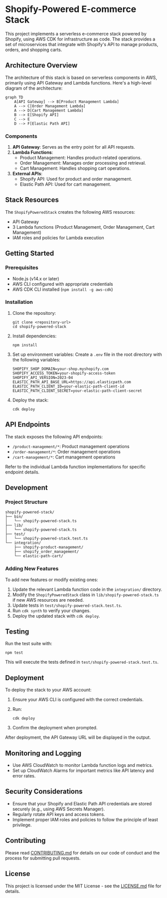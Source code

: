 # Shopify-Powered E-commerce Stack

This project implements a serverless e-commerce stack powered by Shopify, using AWS CDK for infrastructure as code. The stack provides a set of microservices that integrate with Shopify's API to manage products, orders, and shopping carts.

## Architecture Overview

The architecture of this stack is based on serverless components in AWS, primarily using API Gateway and Lambda functions. Here's a high-level diagram of the architecture:

```mermaid
graph TD
    A[API Gateway] --> B[Product Management Lambda]
    A --> C[Order Management Lambda]
    A --> D[Cart Management Lambda]
    B --> E[Shopify API]
    C --> E
    D --> F[Elastic Path API]
```

### Components

1. **API Gateway**: Serves as the entry point for all API requests.
2. **Lambda Functions**:
   - Product Management: Handles product-related operations.
   - Order Management: Manages order processing and retrieval.
   - Cart Management: Handles shopping cart operations.
3. **External APIs**:
   - Shopify API: Used for product and order management.
   - Elastic Path API: Used for cart management.

## Stack Resources

The `ShopifyPoweredStack` creates the following AWS resources:

- API Gateway
- 3 Lambda functions (Product Management, Order Management, Cart Management)
- IAM roles and policies for Lambda execution

## Getting Started

### Prerequisites

- Node.js (v14.x or later)
- AWS CLI configured with appropriate credentials
- AWS CDK CLI installed (`npm install -g aws-cdk`)

### Installation

1. Clone the repository:
   ```
   git clone <repository-url>
   cd shopify-powered-stack
   ```

2. Install dependencies:
   ```
   npm install
   ```

3. Set up environment variables:
   Create a `.env` file in the root directory with the following variables:
   ```
   SHOPIFY_SHOP_DOMAIN=your-shop.myshopify.com
   SHOPIFY_ACCESS_TOKEN=your-shopify-access-token
   SHOPIFY_API_VERSION=2023-04
   ELASTIC_PATH_API_BASE_URL=https://api.elasticpath.com
   ELASTIC_PATH_CLIENT_ID=your-elastic-path-client-id
   ELASTIC_PATH_CLIENT_SECRET=your-elastic-path-client-secret
   ```

4. Deploy the stack:
   ```
   cdk deploy
   ```

## API Endpoints

The stack exposes the following API endpoints:

- `/product-management/*`: Product management operations
- `/order-management/*`: Order management operations
- `/cart-management/*`: Cart management operations

Refer to the individual Lambda function implementations for specific endpoint details.

## Development

### Project Structure

```
shopify-powered-stack/
├── bin/
│   └── shopify-powered-stack.ts
├── lib/
│   └── shopify-powered-stack.ts
├── test/
│   └── shopify-powered-stack.test.ts
└── integration/
    ├── shopify-product-management/
    ├── shopify_order_management/
    └── elastic-path-cart/
```

### Adding New Features

To add new features or modify existing ones:

1. Update the relevant Lambda function code in the `integration/` directory.
2. Modify the `ShopifyPoweredStack` class in `lib/shopify-powered-stack.ts` if new AWS resources are needed.
3. Update tests in `test/shopify-powered-stack.test.ts`.
4. Run `cdk synth` to verify your changes.
5. Deploy the updated stack with `cdk deploy`.

## Testing

Run the test suite with:

```
npm test
```

This will execute the tests defined in `test/shopify-powered-stack.test.ts`.

## Deployment

To deploy the stack to your AWS account:

1. Ensure your AWS CLI is configured with the correct credentials.
2. Run:
   ```
   cdk deploy
   ```

3. Confirm the deployment when prompted.

After deployment, the API Gateway URL will be displayed in the output.

## Monitoring and Logging

- Use AWS CloudWatch to monitor Lambda function logs and metrics.
- Set up CloudWatch Alarms for important metrics like API latency and error rates.

## Security Considerations

- Ensure that your Shopify and Elastic Path API credentials are stored securely (e.g., using AWS Secrets Manager).
- Regularly rotate API keys and access tokens.
- Implement proper IAM roles and policies to follow the principle of least privilege.

## Contributing

Please read [CONTRIBUTING.md](CONTRIBUTING.md) for details on our code of conduct and the process for submitting pull requests.

## License

This project is licensed under the MIT License - see the [LICENSE.md](LICENSE.md) file for details.